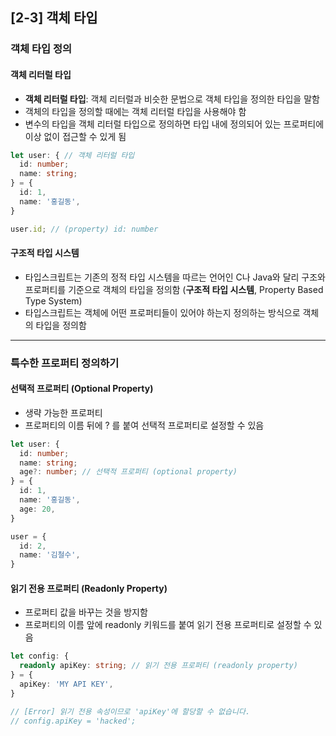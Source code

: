 ## [2-3] 객체 타입

### 객체 타입 정의

#### 객체 리터럴 타입

- **객체 리터럴 타입**: 객체 리터럴과 비슷한 문법으로 객체 타입을 정의한 타입을 말함
- 객체의 타입을 정의할 때에는 객체 리터럴 타입을 사용해야 함
- 변수의 타입을 객체 리터럴 타입으로 정의하면 타입 내에 정의되어 있는 프로퍼티에 이상 없이 접근할 수 있게 됨

```typescript
let user: { // 객체 리터럴 타입
  id: number;
  name: string;
} = {
  id: 1,
  name: '홍길동',
}

user.id; // (property) id: number
```

#### 구조적 타입 시스템

-  타입스크립트는 기존의 정적 타입 시스템을 따르는 언어인 C나 Java와 달리 구조와 프로퍼티를 기준으로 객체의 타입을 정의함 (**구조적 타입 시스템**, Property Based Type System)
-  타입스크립트는 객체에 어떤 프로퍼티들이 있어야 하는지 정의하는 방식으로 객체의 타입을 정의함

---

### 특수한 프로퍼티 정의하기

#### 선택적 프로퍼티 (Optional Property)

- 생략 가능한 프로퍼티
- 프로퍼티의 이름 뒤에 ? 를 붙여 선택적 프로퍼티로 설정할 수 있음

```typescript
let user: {
  id: number;
  name: string;
  age?: number; // 선택적 프로퍼티 (optional property)
} = {
  id: 1,
  name: '홍길동',
  age: 20,
}

user = {
  id: 2,
  name: '김철수',
}
```

#### 읽기 전용 프로퍼티 (Readonly Property)

- 프로퍼티 값을 바꾸는 것을 방지함
- 프로퍼티의 이름 앞에 readonly 키워드를 붙여 읽기 전용 프로퍼티로 설정할 수 있음

```typescript
let config: {
  readonly apiKey: string; // 읽기 전용 프로퍼티 (readonly property)
} = {
  apiKey: 'MY API KEY',
}

// [Error] 읽기 전용 속성이므로 'apiKey'에 할당할 수 없습니다.
// config.apiKey = 'hacked';
```